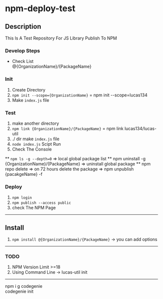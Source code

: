 # npm-deploy-test

## Description

This Is A Test Repository For JS Library Publish To NPM

### Develop Steps 

* Check List<br/>
@{OrganizationName}/{PackageName}

### Init
1. Create Directory 
2. ``npm init --scope={OrganizationName}`` = npm init --scope=lucas134
3. Make ``index.js``  file


### Test
1. make another directory
2. ``npm link {OrganizationName}/{PackageName}`` = npm link lucas134/lucas-util
3. ./ dir make ``index.js`` file
4. ```node index.js``` Scipt Run
5. Check The Console

** ```npm ls -g --depth=0``` => local global package list
** npm uninstall -g {OrganizationName}/{PackageName} => uninstall global package
** npm repo delete => on 72 hours delete the package => npm unpublish {pacakgeName} -f

### Deploy
1. ```npm login```
2. ```npm publish --access public```
3. check The NPM Page



----
## Install

1. ``npm install @{OrganizationName}/{PackageName}``
-> you can add options 

---
### TODO 

1. NPM Version Limit >=18
2. Using Command Line -> lucas-util init


--- 
npm i g codegenie <br/>
codegenie init